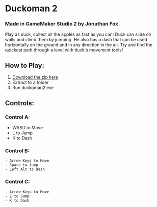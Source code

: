 # Duckoman 2

### Made in GameMaker Studio 2 by Jonathan Fox. 
Play as duck, collect all the apples as fast as you can! Duck can slide on walls and climb them by jumping. He also has a dash that can be used horizontally on the ground and in any direction in the air. Try and find the quickest path through a level with duck's movement tools!

## How to Play:
1. [Download the zip here](https://github.com/FishWash/duckoman2/raw/master/Duckoman2.zip)
2. Extract to a folder
3. Run duckoman2.exe

## Controls:
### Control A:
  - WASD to Move
  - L to Jump
  - K to Dash
### Control B:
	- Arrow Keys to Move
	- Space to Jump
	- Left Alt to Dash
### Control C:
	- Arrow Keys to Move
	- Z to Jump
	- X to Dash